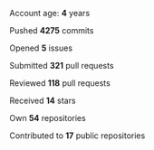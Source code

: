 Account age: **4** years

Pushed **4275** commits

Opened **5** issues

Submitted **321** pull requests

Reviewed **118** pull requests

Received **14** stars

Own **54** repositories

Contributed to **17** public repositories

